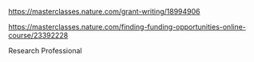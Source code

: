 https://masterclasses.nature.com/grant-writing/18994906

https://masterclasses.nature.com/finding-funding-opportunities-online-course/23392228

Research Professional


